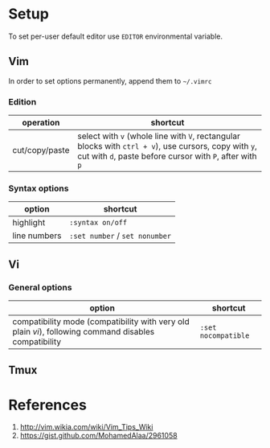 # Setup
To set per-user default editor use `EDITOR` environmental variable.
## Vim
In order to set options permanently, append them to `~/.vimrc`
### Edition
| operation | shortcut |
|-|-|
|cut/copy/paste|select with `v` (whole line with `V`, rectangular blocks with `ctrl + v`), use cursors, copy with `y`, cut with `d`, paste before cursor with `P`, after with `p`|

### Syntax options
| option | shortcut |
|-|-|
|highlight|`:syntax on/off`|
|line numbers|`:set number` / `set nonumber`|

## Vi
### General options
| option | shortcut |
|-|-|
|compatibility mode (compatibility with very old plain _vi_), following command disables compatibility|`:set nocompatible`|

## Tmux

# References
1. http://vim.wikia.com/wiki/Vim_Tips_Wiki
2. https://gist.github.com/MohamedAlaa/2961058